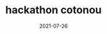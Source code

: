 ---
title: hackathon cotonou
tag: Big Data
categories: Evènements
coverImage: /img/articles/images.webp
date: 2021-07-26
heure: 08h 30
localisation: ""
---